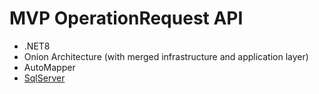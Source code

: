 # MVP OperationRequest API

- .NET8
- Onion Architecture (with merged infrastructure and application layer)
- AutoMapper
- [SqlServer](./SGBD-SETUP.md)
